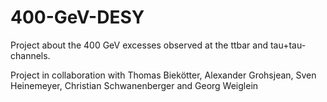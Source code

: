 # 400-GeV-DESY


Project about the 400 GeV excesses observed at the ttbar and tau+tau- channels. 

Project in collaboration with Thomas Biekötter, Alexander Grohsjean, Sven Heinemeyer, Christian Schwanenberger and Georg Weiglein
